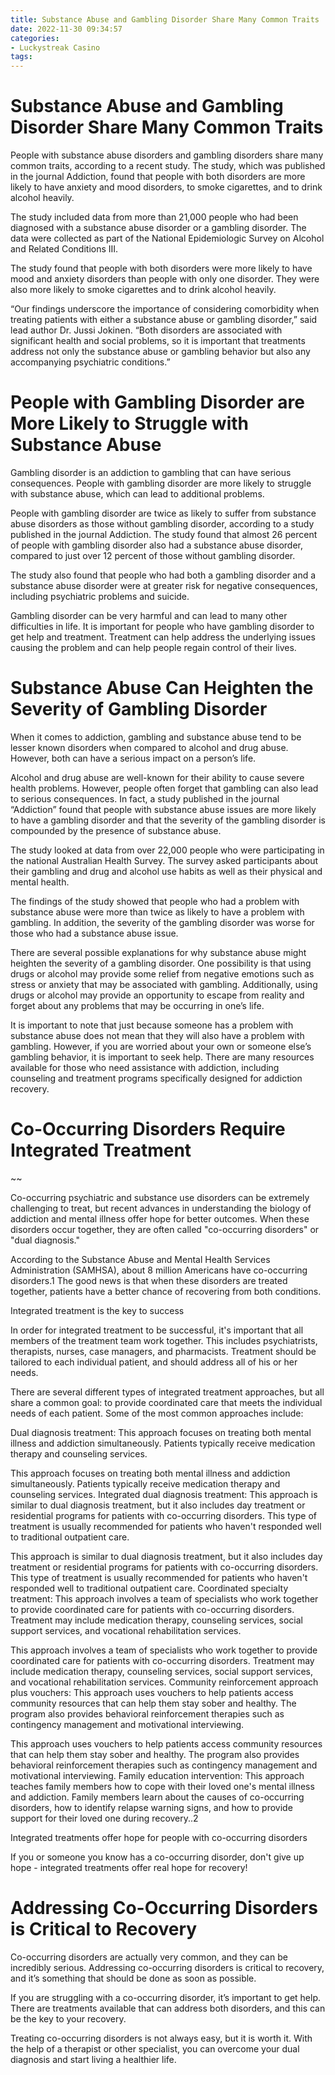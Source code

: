 ```yaml
---
title: Substance Abuse and Gambling Disorder Share Many Common Traits
date: 2022-11-30 09:34:57
categories:
- Luckystreak Casino
tags:
---
```



#  Substance Abuse and Gambling Disorder Share Many Common Traits

People with substance abuse disorders and gambling disorders share many common traits, according to a recent study. The study, which was published in the journal Addiction, found that people with both disorders are more likely to have anxiety and mood disorders, to smoke cigarettes, and to drink alcohol heavily.

The study included data from more than 21,000 people who had been diagnosed with a substance abuse disorder or a gambling disorder. The data were collected as part of the National Epidemiologic Survey on Alcohol and Related Conditions III.

The study found that people with both disorders were more likely to have mood and anxiety disorders than people with only one disorder. They were also more likely to smoke cigarettes and to drink alcohol heavily.

“Our findings underscore the importance of considering comorbidity when treating patients with either a substance abuse or gambling disorder,” said lead author Dr. Jussi Jokinen. “Both disorders are associated with significant health and social problems, so it is important that treatments address not only the substance abuse or gambling behavior but also any accompanying psychiatric conditions.”

#  People with Gambling Disorder are More Likely to Struggle with Substance Abuse

Gambling disorder is an addiction to gambling that can have serious consequences. People with gambling disorder are more likely to struggle with substance abuse, which can lead to additional problems.

People with gambling disorder are twice as likely to suffer from substance abuse disorders as those without gambling disorder, according to a study published in the journal Addiction. The study found that almost 26 percent of people with gambling disorder also had a substance abuse disorder, compared to just over 12 percent of those without gambling disorder.

The study also found that people who had both a gambling disorder and a substance abuse disorder were at greater risk for negative consequences, including psychiatric problems and suicide.

Gambling disorder can be very harmful and can lead to many other difficulties in life. It is important for people who have gambling disorder to get help and treatment. Treatment can help address the underlying issues causing the problem and can help people regain control of their lives.

#  Substance Abuse Can Heighten the Severity of Gambling Disorder

When it comes to addiction, gambling and substance abuse tend to be lesser known disorders when compared to alcohol and drug abuse. However, both can have a serious impact on a person’s life.

Alcohol and drug abuse are well-known for their ability to cause severe health problems. However, people often forget that gambling can also lead to serious consequences. In fact, a study published in the journal “Addiction” found that people with substance abuse issues are more likely to have a gambling disorder and that the severity of the gambling disorder is compounded by the presence of substance abuse.

The study looked at data from over 22,000 people who were participating in the national Australian Health Survey. The survey asked participants about their gambling and drug and alcohol use habits as well as their physical and mental health.

The findings of the study showed that people who had a problem with substance abuse were more than twice as likely to have a problem with gambling. In addition, the severity of the gambling disorder was worse for those who had a substance abuse issue.

There are several possible explanations for why substance abuse might heighten the severity of a gambling disorder. One possibility is that using drugs or alcohol may provide some relief from negative emotions such as stress or anxiety that may be associated with gambling. Additionally, using drugs or alcohol may provide an opportunity to escape from reality and forget about any problems that may be occurring in one’s life.

It is important to note that just because someone has a problem with substance abuse does not mean that they will also have a problem with gambling. However, if you are worried about your own or someone else’s gambling behavior, it is important to seek help. There are many resources available for those who need assistance with addiction, including counseling and treatment programs specifically designed for addiction recovery.

#  Co-Occurring Disorders Require Integrated Treatment

~~

Co-occurring psychiatric and substance use disorders can be extremely challenging to treat, but recent advances in understanding the biology of addiction and mental illness offer hope for better outcomes. When these disorders occur together, they are often called "co-occurring disorders" or "dual diagnosis."

According to the Substance Abuse and Mental Health Services Administration (SAMHSA), about 8 million Americans have co-occurring disorders.1 The good news is that when these disorders are treated together, patients have a better chance of recovering from both conditions.

Integrated treatment is the key to success

In order for integrated treatment to be successful, it's important that all members of the treatment team work together. This includes psychiatrists, therapists, nurses, case managers, and pharmacists. Treatment should be tailored to each individual patient, and should address all of his or her needs.

There are several different types of integrated treatment approaches, but all share a common goal: to provide coordinated care that meets the individual needs of each patient. Some of the most common approaches include:

Dual diagnosis treatment: This approach focuses on treating both mental illness and addiction simultaneously. Patients typically receive medication therapy and counseling services.

This approach focuses on treating both mental illness and addiction simultaneously. Patients typically receive medication therapy and counseling services. Integrated dual diagnosis treatment: This approach is similar to dual diagnosis treatment, but it also includes day treatment or residential programs for patients with co-occurring disorders. This type of treatment is usually recommended for patients who haven't responded well to traditional outpatient care.

This approach is similar to dual diagnosis treatment, but it also includes day treatment or residential programs for patients with co-occurring disorders. This type of treatment is usually recommended for patients who haven't responded well to traditional outpatient care. Coordinated specialty treatment: This approach involves a team of specialists who work together to provide coordinated care for patients with co-occurring disorders. Treatment may include medication therapy, counseling services, social support services, and vocational rehabilitation services.

This approach involves a team of specialists who work together to provide coordinated care for patients with co-occurring disorders. Treatment may include medication therapy, counseling services, social support services, and vocational rehabilitation services. Community reinforcement approach plus vouchers: This approach uses vouchers to help patients access community resources that can help them stay sober and healthy. The program also provides behavioral reinforcement therapies such as contingency management and motivational interviewing.

This approach uses vouchers to help patients access community resources that can help them stay sober and healthy. The program also provides behavioral reinforcement therapies such as contingency management and motivational interviewing. Family education intervention: This approach teaches family members how to cope with their loved one's mental illness and addiction. Family members learn about the causes of co-occurring disorders, how to identify relapse warning signs, and how to provide support for their loved one during recovery..2

Integrated treatments offer hope for people with co-occurring disorders

If you or someone you know has a co-occurring disorder, don't give up hope - integrated treatments offer real hope for recovery!

#  Addressing Co-Occurring Disorders is Critical to Recovery

Co-occurring disorders are actually very common, and they can be incredibly serious. Addressing co-occurring disorders is critical to recovery, and it’s something that should be done as soon as possible.

If you are struggling with a co-occurring disorder, it’s important to get help. There are treatments available that can address both disorders, and this can be the key to your recovery.

Treating co-occurring disorders is not always easy, but it is worth it. With the help of a therapist or other specialist, you can overcome your dual diagnosis and start living a healthier life.